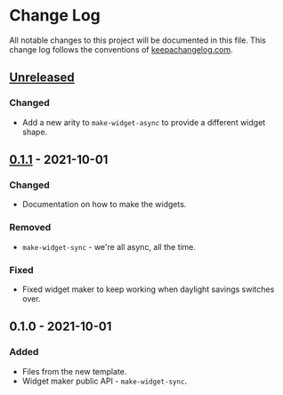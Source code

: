 # Change Log
All notable changes to this project will be documented in this file. This change log follows the conventions of [keepachangelog.com](http://keepachangelog.com/).

## [Unreleased]
### Changed
- Add a new arity to `make-widget-async` to provide a different widget shape.

## [0.1.1] - 2021-10-01
### Changed
- Documentation on how to make the widgets.

### Removed
- `make-widget-sync` - we're all async, all the time.

### Fixed
- Fixed widget maker to keep working when daylight savings switches over.

## 0.1.0 - 2021-10-01
### Added
- Files from the new template.
- Widget maker public API - `make-widget-sync`.

[Unreleased]: https://github.com/your-name/jira/compare/0.1.1...HEAD
[0.1.1]: https://github.com/your-name/jira/compare/0.1.0...0.1.1
